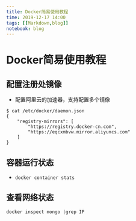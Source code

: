 ```yaml
---
title: Docker简易使用教程
time: 2019-12-17 14:00
tags: [[Markdown,blog]]
notebook: blog
---
```


# Docker简易使用教程

## 配置注册处镜像

- 配置阿里云的加速器，支持配置多个镜像
```
$ cat /etc/docker/daemon.json
{
    "registry-mirrors": [
        "https://registry.docker-cn.com",
        "https://eqcxmbvw.mirror.aliyuncs.com"
    ]
}
```

## 容器运行状态

- `docker container stats`

## 查看网络状态


```
docker inspect mongo |grep IP
```
